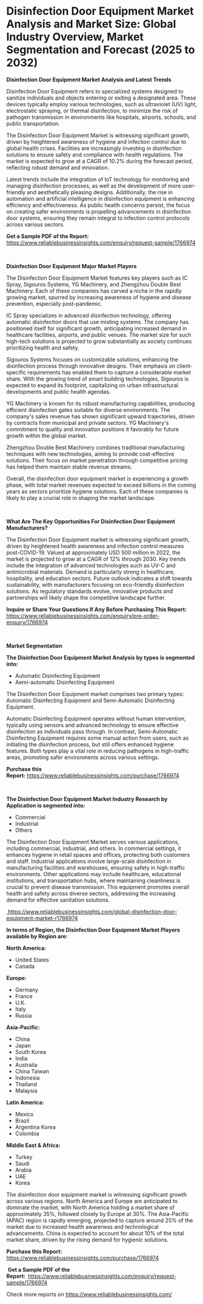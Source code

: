 <p><h1>Disinfection Door Equipment Market Analysis and Market Size: Global Industry Overview, Market Segmentation and Forecast (2025 to 2032)</h1></p><p><strong>Disinfection Door Equipment Market Analysis and Latest Trends</strong></p>
<p><p>Disinfection Door Equipment refers to specialized systems designed to sanitize individuals and objects entering or exiting a designated area. These devices typically employ various technologies, such as ultraviolet (UV) light, electrostatic spraying, or thermal disinfection, to minimize the risk of pathogen transmission in environments like hospitals, airports, schools, and public transportation.</p><p>The Disinfection Door Equipment Market is witnessing significant growth, driven by heightened awareness of hygiene and infection control due to global health crises. Facilities are increasingly investing in disinfection solutions to ensure safety and compliance with health regulations. The market is expected to grow at a CAGR of 10.2% during the forecast period, reflecting robust demand and innovation.</p><p>Latest trends include the integration of IoT technology for monitoring and managing disinfection processes, as well as the development of more user-friendly and aesthetically pleasing designs. Additionally, the rise in automation and artificial intelligence in disinfection equipment is enhancing efficiency and effectiveness. As public health concerns persist, the focus on creating safer environments is propelling advancements in disinfection door systems, ensuring they remain integral to infection control protocols across various sectors.</p></p>
<p><strong>Get a Sample PDF of the Report:&nbsp;</strong> <a href="https://www.reliablebusinessinsights.com/enquiry/request-sample/1766974?utm_campaign=39&utm_medium=2&utm_source=Github&utm_content=ia&utm_term=27022025&utm_id=disinfection-door-equipment">https://www.reliablebusinessinsights.com/enquiry/request-sample/1766974</a></p>
<p>&nbsp;</p>
<p><strong>Disinfection Door Equipment Major Market Players</strong></p>
<p><p>The Disinfection Door Equipment Market features key players such as IC Spray, Sigouros Systems, YG Machinery, and Zhengzhou Double Best Machinery. Each of these companies has carved a niche in the rapidly growing market, spurred by increasing awareness of hygiene and disease prevention, especially post-pandemic.</p><p>IC Spray specializes in advanced disinfection technology, offering automatic disinfection doors that use misting systems. The company has positioned itself for significant growth, anticipating increased demand in healthcare facilities, airports, and public venues. The market size for such high-tech solutions is projected to grow substantially as society continues prioritizing health and safety.</p><p>Sigouros Systems focuses on customizable solutions, enhancing the disinfection process through innovative designs. Their emphasis on client-specific requirements has enabled them to capture a considerable market share. With the growing trend of smart building technologies, Sigouros is expected to expand its footprint, capitalizing on urban infrastructural developments and public health agendas. </p><p>YG Machinery is known for its robust manufacturing capabilities, producing efficient disinfection gates suitable for diverse environments. The company's sales revenue has shown significant upward trajectories, driven by contracts from municipal and private sectors. YG Machinery's commitment to quality and innovation positions it favorably for future growth within the global market.</p><p>Zhengzhou Double Best Machinery combines traditional manufacturing techniques with new technologies, aiming to provide cost-effective solutions. Their focus on market penetration through competitive pricing has helped them maintain stable revenue streams.</p><p>Overall, the disinfection door equipment market is experiencing a growth phase, with total market revenues expected to exceed billions in the coming years as sectors prioritize hygiene solutions. Each of these companies is likely to play a crucial role in shaping the market landscape.</p></p>
<p>&nbsp;</p>
<p><strong>What Are The Key Opportunities For Disinfection Door Equipment Manufacturers?</strong></p>
<p><p>The Disinfection Door Equipment market is witnessing significant growth, driven by heightened health awareness and infection control measures post-COVID-19. Valued at approximately USD 500 million in 2022, the market is projected to grow at a CAGR of 12% through 2030. Key trends include the integration of advanced technologies such as UV-C and antimicrobial materials. Demand is particularly strong in healthcare, hospitality, and education sectors. Future outlook indicates a shift towards sustainability, with manufacturers focusing on eco-friendly disinfection solutions. As regulatory standards evolve, innovative products and partnerships will likely shape the competitive landscape further.</p></p>
<p><strong>Inquire or Share Your Questions If Any Before Purchasing This Report:</strong> <a href="https://www.reliablebusinessinsights.com/enquiry/pre-order-enquiry/1766974?utm_campaign=39&utm_medium=2&utm_source=Github&utm_content=ia&utm_term=27022025&utm_id=disinfection-door-equipment">https://www.reliablebusinessinsights.com/enquiry/pre-order-enquiry/1766974</a></p>
<p>&nbsp;</p>
<p><strong>Market Segmentation</strong></p>
<p><strong>The Disinfection Door Equipment Market Analysis by types is segmented into:</strong></p>
<p><ul><li>Automatic Disinfecting Equipment</li><li>Aemi-automatic Disinfecting Equipment</li></ul></p>
<p><p>The Disinfection Door Equipment market comprises two primary types: Automatic Disinfecting Equipment and Semi-Automatic Disinfecting Equipment. </p><p>Automatic Disinfecting Equipment operates without human intervention, typically using sensors and advanced technology to ensure effective disinfection as individuals pass through. In contrast, Semi-Automatic Disinfecting Equipment requires some manual action from users, such as initiating the disinfection process, but still offers enhanced hygiene features. Both types play a vital role in reducing pathogens in high-traffic areas, promoting safer environments across various settings.</p></p>
<p><strong>Purchase this Report:&nbsp;</strong><a href="https://www.reliablebusinessinsights.com/purchase/1766974?utm_campaign=39&utm_medium=2&utm_source=Github&utm_content=ia&utm_term=27022025&utm_id=disinfection-door-equipment">https://www.reliablebusinessinsights.com/purchase/1766974</a></p>
<p>&nbsp;</p>
<p><strong>The Disinfection Door Equipment Market Industry Research by Application is segmented into:</strong></p>
<p><ul><li>Commercial</li><li>Industrial</li><li>Others</li></ul></p>
<p><p>The Disinfection Door Equipment Market serves various applications, including commercial, industrial, and others. In commercial settings, it enhances hygiene in retail spaces and offices, protecting both customers and staff. Industrial applications involve large-scale disinfection in manufacturing facilities and warehouses, ensuring safety in high-traffic environments. Other applications may include healthcare, educational institutions, and transportation hubs, where maintaining cleanliness is crucial to prevent disease transmission. This equipment promotes overall health and safety across diverse sectors, addressing the increasing demand for effective sanitation solutions.</p></p>
<p><a href="https://www.reliablebusinessinsights.com/global-disinfection-door-equipment-market-r1766974?utm_campaign=39&utm_medium=2&utm_source=Github&utm_content=ia&utm_term=27022025&utm_id=disinfection-door-equipment">&nbsp;https://www.reliablebusinessinsights.com/global-disinfection-door-equipment-market-r1766974</a></p>
<p><strong>In terms of Region, the Disinfection Door Equipment Market Players available by Region are:</strong></p>
<p>
    <p> <strong> North America: </strong>
        <ul>
            <li>United States</li>
            <li>Canada</li>
        </ul>
        </p> 
    <p> <strong> Europe: </strong>
        <ul>
            <li>Germany</li>
            <li>France</li>
            <li>U.K.</li>
            <li>Italy</li>
            <li>Russia</li>
        </ul>
        </p> 
    <p> <strong> Asia-Pacific: </strong>
        <ul>
            <li>China</li>
            <li>Japan</li>
            <li>South Korea</li>
            <li>India</li>
            <li>Australia</li>
            <li>China Taiwan</li>
            <li>Indonesia</li>
            <li>Thailand</li>
            <li>Malaysia</li>
        </ul>
        </p> 
    <p> <strong> Latin America: </strong>
        <ul>
            <li>Mexico</li>
            <li>Brazil</li>
            <li>Argentina Korea</li>
            <li>Colombia</li>
        </ul>
        </p> 
    <p> <strong> Middle East & Africa: </strong>
        <ul>
            <li>Turkey</li>
            <li>Saudi</li>
            <li>Arabia</li>
            <li>UAE</li>
            <li>Korea</li>
        </ul>
    </p>
    </p>
<p><p>The disinfection door equipment market is witnessing significant growth across various regions. North America and Europe are anticipated to dominate the market, with North America holding a market share of approximately 35%, followed closely by Europe at 30%. The Asia-Pacific (APAC) region is rapidly emerging, projected to capture around 25% of the market due to increased health awareness and technological advancements. China is expected to account for about 10% of the total market share, driven by the rising demand for hygienic solutions.</p></p>
<p><strong>Purchase this Report: </strong><a href="https://www.reliablebusinessinsights.com/purchase/1766974?utm_campaign=39&utm_medium=2&utm_source=Github&utm_content=ia&utm_term=27022025&utm_id=disinfection-door-equipment">https://www.reliablebusinessinsights.com/purchase/1766974</a></p>
<p>&nbsp;<strong>Get a Sample PDF of the Report:&nbsp;&nbsp;</strong><a href="https://www.reliablebusinessinsights.com/enquiry/request-sample/1766974?utm_campaign=39&utm_medium=2&utm_source=Github&utm_content=ia&utm_term=27022025&utm_id=disinfection-door-equipment">https://www.reliablebusinessinsights.com/enquiry/request-sample/1766974</a></p>
<p><strong></strong></p>
<p>Check more reports on <a href="https://www.reliablebusinessinsights.com/?utm_campaign=39&utm_medium=2&utm_source=Github&utm_content=ia&utm_term=27022025&utm_id=disinfection-door-equipment">https://www.reliablebusinessinsights.com/</a></p>